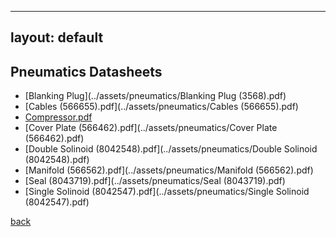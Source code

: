   ---
layout: default
---

## Pneumatics Datasheets

*   [Blanking Plug](../assets/pneumatics/Blanking Plug (3568).pdf)
*   [Cables (566655).pdf](../assets/pneumatics/Cables (566655).pdf)
*   [Compressor.pdf](../assets/pneumatics/Compressor.pdf)
*   [Cover Plate (566462).pdf](../assets/pneumatics/Cover Plate (566462).pdf)
*   [Double Solinoid (8042548).pdf](../assets/pneumatics/Double Solinoid (8042548).pdf)
*   [Manifold (566562).pdf](../assets/pneumatics/Manifold (566562).pdf)
*   [Seal (8043719).pdf](../assets/pneumatics/Seal (8043719).pdf)
*   [Single Solinoid (8042547).pdf](../assets/pneumatics/Single Solinoid (8042547).pdf)

[back](./)
